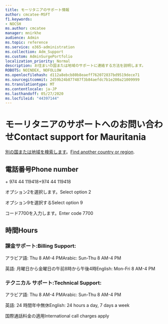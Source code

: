 ```yaml
---
title: モーリタニアのサポート情報
author: cmcatee-MSFT
f1.keywords:
- NOCSH
ms.author: cmcatee
manager: mnirkhe
audience: Admin
ms.topic: reference
ms.service: o365-administration
ms.collection: Adm_Support
ms.custom: AdminSurgePortfolio
localization_priority: Normal
description: お住まいの国または地域のサポートに連絡する方法を説明します。
ROBOTS: NOINDEX, NOFOLLOW
ms.openlocfilehash: d112a8ebcb80b8eaeff762072837bd9519dece71
ms.sourcegitcommit: 2d59b24b877487f3b84aefdc7b1e200a21009999
ms.translationtype: MT
ms.contentlocale: ja-JP
ms.lasthandoff: 05/27/2020
ms.locfileid: "44397144"
---
```

# <a name="contact-support-for-mauritania"></a><span data-ttu-id="d6caa-103">モーリタニアのサポートへのお問い合わせ</span><span class="sxs-lookup"><span data-stu-id="d6caa-103">Contact support for Mauritania</span></span>

<span data-ttu-id="d6caa-104">[別の国または地域を検索します](../contact-support-for-business-products.md)。</span><span class="sxs-lookup"><span data-stu-id="d6caa-104">[Find another country or region](../contact-support-for-business-products.md).</span></span>

## <a name="phone-number"></a><span data-ttu-id="d6caa-105">電話番号</span><span class="sxs-lookup"><span data-stu-id="d6caa-105">Phone number</span></span>
<span data-ttu-id="d6caa-106">+ 974 44 119418</span><span class="sxs-lookup"><span data-stu-id="d6caa-106">+974 44 119418</span></span>

<span data-ttu-id="d6caa-107">オプション2を選択します。</span><span class="sxs-lookup"><span data-stu-id="d6caa-107">Select option 2</span></span>

<span data-ttu-id="d6caa-108">オプション9を選択する</span><span class="sxs-lookup"><span data-stu-id="d6caa-108">Select option 9</span></span>

<span data-ttu-id="d6caa-109">コード7700を入力します。</span><span class="sxs-lookup"><span data-stu-id="d6caa-109">Enter code 7700</span></span>

## <a name="hours"></a><span data-ttu-id="d6caa-110">時間</span><span class="sxs-lookup"><span data-stu-id="d6caa-110">Hours</span></span>
### <a name="billing-support"></a><span data-ttu-id="d6caa-111">課金サポート:</span><span class="sxs-lookup"><span data-stu-id="d6caa-111">Billing Support:</span></span>

<span data-ttu-id="d6caa-112">アラビア語: Thu 8 AM-4 PM</span><span class="sxs-lookup"><span data-stu-id="d6caa-112">Arabic: Sun-Thu 8 AM-4 PM</span></span>

<span data-ttu-id="d6caa-113">英語: 月曜日から金曜日の午前8時から午後4時</span><span class="sxs-lookup"><span data-stu-id="d6caa-113">English: Mon-Fri 8 AM-4 PM</span></span>

### <a name="technical-support"></a><span data-ttu-id="d6caa-114">テクニカル サポート:</span><span class="sxs-lookup"><span data-stu-id="d6caa-114">Technical Support:</span></span>

<span data-ttu-id="d6caa-115">アラビア語: Thu 8 AM-4 PM</span><span class="sxs-lookup"><span data-stu-id="d6caa-115">Arabic: Sun-Thu 8 AM-4 PM</span></span>

<span data-ttu-id="d6caa-116">英語: 24 時間年中無休</span><span class="sxs-lookup"><span data-stu-id="d6caa-116">English: 24 hours a day, 7 days a week</span></span>

<span data-ttu-id="d6caa-117">国際通話料金の適用</span><span class="sxs-lookup"><span data-stu-id="d6caa-117">International call charges apply</span></span>
